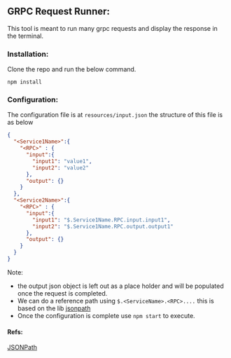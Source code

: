 
## GRPC Request Runner:
This tool is meant to run many grpc requests and display the response in the terminal. 

### Installation:
Clone the repo and run the below command. 
```
npm install
```

### Configuration:
The configuration file is at `resources/input.json` the structure of this file is as below 

```json
{
  "<Service1Name>":{
    "<RPC>" : {
      "input":{
        "input1": "value1",
        "input2": "value2"
      },
      "output": {}
    }
  },
  "<Service2Name>":{
    "<RPC>" : {
      "input":{
        "input1": "$.Service1Name.RPC.input.input1",
        "input2": "$.Service1Name.RPC.output.output1"
      },
      "output": {}
    }
  }
}
```

Note:
* the output json object is left out as a place holder and will be populated once the request is completed. 
* We can do a reference path using `$.<ServiceName>.<RPC>....` this is based on the lib [jsonpath](https://www.npmjs.com/package/jsonpath)
* Once the configuration is complete use `npm start` to execute.


#### Refs: 
[JSONPath](https://www.npmjs.com/package/jsonpath)
